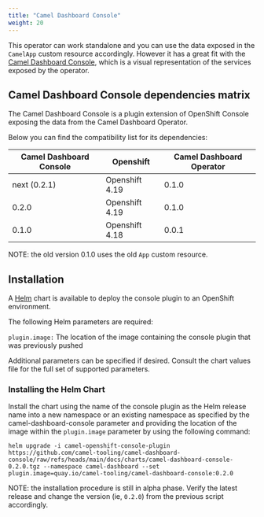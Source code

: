 ```yaml
---
title: "Camel Dashboard Console"
weight: 20
---
```


This operator can work standalone and you can use the data exposed in the `CamelApp` custom resource accordingly. However it has a great fit with the [Camel Dashboard Console](https://github.com/camel-tooling/camel-dashboard-console?tab=readme-ov-file#deployment-to-openshift), which is a visual representation of the services exposed by the operator.

## Camel Dashboard Console dependencies matrix

The Camel Dashboard Console is a plugin extension of OpenShift Console exposing the data from the Camel Dashboard Operator.

Below you can find the compatibility list for its dependencies:

| Camel Dashboard Console | Openshift          | Camel Dashboard Operator |
| ----------------------- | ------------------ | ------------------------ |
| next (0.2.1)            | Openshift 4.19     | 0.1.0                    |
| 0.2.0                   | Openshift 4.19     | 0.1.0                    |
| 0.1.0                   | Openshift 4.18     | 0.0.1                    |

NOTE: the old version 0.1.0 uses the old `App` custom resource.

## Installation

A [Helm](https://helm.sh) chart is available to deploy the console plugin to an OpenShift environment.

The following Helm parameters are required:

`plugin.image:` The location of the image containing the console plugin that was previously pushed

Additional parameters can be specified if desired. Consult the chart values file for the full set of supported parameters.

### Installing the Helm Chart

Install the chart using the name of the console plugin as the Helm release name into a new namespace or an existing namespace as specified by the camel-dashboard-console parameter and providing the location of the image within the `plugin.image` parameter by using the following command:

```
helm upgrade -i camel-openshift-console-plugin https://github.com/camel-tooling/camel-dashboard-console/raw/refs/heads/main/docs/charts/camel-dashboard-console-0.2.0.tgz --namespace camel-dashboard --set plugin.image=quay.io/camel-tooling/camel-dashboard-console:0.2.0
```

NOTE: the installation procedure is still in alpha phase. Verify the latest release and change the version (ie, `0.2.0`) from the previous script accordingly.